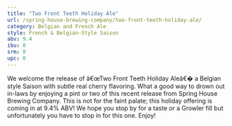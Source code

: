 ```yaml
---
title: "Two Front Teeth Holiday Ale"
url: /spring-house-brewing-company/two-front-teeth-holiday-ale/
category: Belgian and French Ale
style: French & Belgian-Style Saison
abv: 9.4
ibu: 0
srm: 0
upc: 0
---
```

We welcome the release of â€œTwo Front Teeth Holiday Aleâ€� a Belgian style Saison with subtle real cherry flavoring.  What a good way to drown out in-laws by enjoying a pint or two of this recent release from Spring House Brewing Company.  This is not for the faint palate; this holiday offering is coming in at 9.4% ABV!  We hope you stop by for a taste or a Growler fill but unfortunately you have to stop in for this one.  Enjoy!
